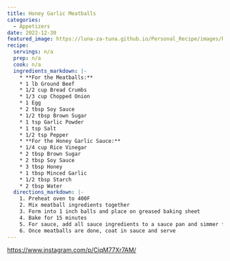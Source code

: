 ```yaml
---
title: Honey Garlic Meatballs
categories: 
  - Appetizers
date: 2022-12-30
featured_image: https://luna-za-tuna.github.io/Personal_Recipe/images/honey_garlic_meatballs.png
recipe:
  servings: n/a
  prep: n/a
  cook: n/a
  ingredients_markdown: |-
    * **For the Meatballs:**
    * 1 lb Ground Beef
    * 1/2 cup Bread Crumbs
    * 1/3 cup Chopped Onion
    * 1 Egg
    * 2 tbsp Soy Sauce
    * 1/2 tbsp Brown Sugar
    * 1 tsp Garlic Powder
    * 1 tsp Salt
    * 1/2 tsp Pepper
    * **For the Honey Garlic Sauce:**
    * 1/4 cup Rice Vinegar
    * 2 tbsp Brown Sugar
    * 2 tbsp Soy Sauce
    * 3 tbsp Honey
    * 1 tbsp Minced Garlic
    * 1/2 tbsp Starch
    * 2 tbsp Water
  directions_markdown: |-
    1. Preheat oven to 400F
    2. Mix meatball ingredients together
    3. Form into 1 inch balls and place on greased baking sheet
    4. Bake for 15 minutes
    5. For sauce, add all sauce ingredients to a sauce pan and simmer for 4 minutes
    6. Once meatballs are done, coat in sauce and serve
---
```

<https://www.instagram.com/p/CiqM77Xr7AM/>